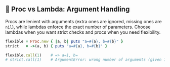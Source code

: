 ## 🎯 Proc vs Lambda: Argument Handling

Procs are lenient with arguments (extra ones are ignored, missing ones are `nil`), while lambdas enforce the exact number of parameters. Choose lambdas when you want strict checks and procs when you need flexibility.

```ruby
flexible = Proc.new { |a, b| puts "a=#{a}, b=#{b}" }
strict   = ->(a, b) { puts "a=#{a}, b=#{b}" }

flexible.call(1)    # => a=1, b=
# strict.call(1)    # ArgumentError: wrong number of arguments (given 1, expected 2)
```